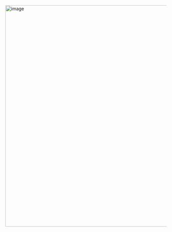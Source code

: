 <img width="690" alt="image" src="https://github.com/user-attachments/assets/b5705ce6-940e-43b1-8ad3-6aa50c5f1bcf" />
